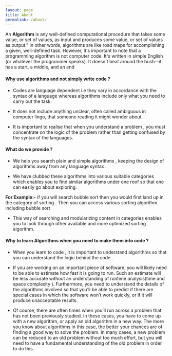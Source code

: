 ```yaml
---
layout: page
title: About
permalink: /about/
---
```


An __Algorithm__ is any well-defined computational procedure that takes some value, or set of values, as input and produces some value, or set of values as output." In other words, algorithms are like road maps for accomplishing a given, well-defined task.
However, it's important to note that a programming algorithm is not computer code. It's written in simple English (or whatever the programmer speaks). It doesn't beat around the bush--it has a start, a middle, and an end 

#### __Why use algorithms and not simply write code ?__

* Codes are language dependent i.e they vary in accordance with the syntax of a language whereas algorithms  include only what you need to carry out the task. 

* It does not include anything unclear, often called ambiguous in computer lingo, that someone reading it might wonder about. 

* It is important to realise that when you understand a problem , you must concentrate on the logic of the problem rather than getting confused by the syntax of the languages.

#### __What do we provide ?__

* We help you search plain and simple algorithms , keeping the design of algorithms away from any language syntax .

* We have clubbed these algorithms into various suitable categories which enables you to find similar algorithms under one roof so that one can easily go about exploring. 

 __For Example:-__  if you will search bubble sort then you would first land up in the category of sorting . Then you can access various sorting algorithm including bubble sort 

 * This way of searching and modularizing content in categories enables you to look through other available and more optimized sorting algorithm.

  

#### __Why to learn Algorithms when you need to make them into code ?__

 * When you learn to code , it is important to understand algorithms so that you can understand the logic behind the code .

 * If you are working on an important piece of software, you will likely need to be able to estimate how fast it is going to run. Such an estimate will be less accurate without an understanding of runtime analysis(time and space complexity ). Furthermore, you need to understand the details of the algorithms involved so that you’ll be able to predict if there are special cases in which the software won’t work quickly, or if it will produce unacceptable results. 

 * Of course, there are often times when you’ll run across a problem that has not been previously studied. In these cases, you have to come up with a new algorithm, or apply an old algorithm in a new way. The more you know about algorithms in this case, the better your chances are of finding a good way to solve the problem. In many cases, a new problem can be reduced to an old problem without too much effort, but you will need to have a fundamental understanding of the old problem in order to do this. 
